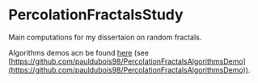 # PercolationFractalsStudy

Main computations for my dissertaion on random fractals.

Algorithms demos acn be found [here](https://github.com/pauldubois98/PercolationFractalsAlgorithmsDemo) (see [https://github.com/pauldubois98/PercolationFractalsAlgorithmsDemo](https://github.com/pauldubois98/PercolationFractalsAlgorithmsDemo)).

